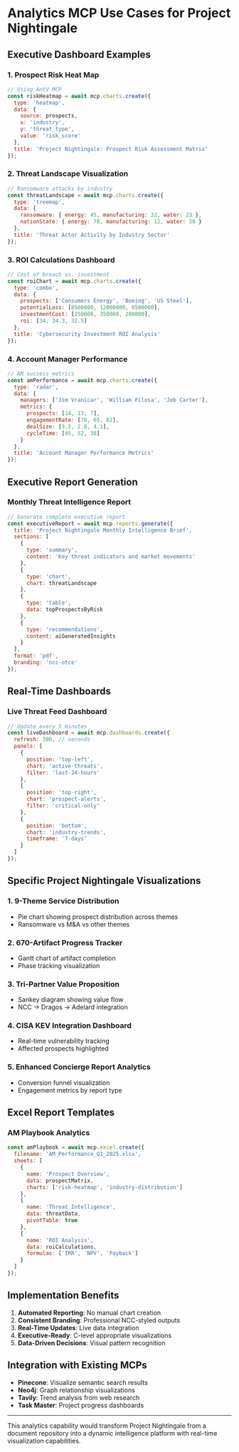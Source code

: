# Analytics MCP Use Cases for Project Nightingale

## Executive Dashboard Examples

### 1. Prospect Risk Heat Map
```javascript
// Using AntV MCP
const riskHeatmap = await mcp.charts.create({
  type: 'heatmap',
  data: {
    source: prospects,
    x: 'industry',
    y: 'threat_type',
    value: 'risk_score'
  },
  title: 'Project Nightingale: Prospect Risk Assessment Matrix'
});
```

### 2. Threat Landscape Visualization
```javascript
// Ransomware attacks by industry
const threatLandscape = await mcp.charts.create({
  type: 'treemap',
  data: {
    ransomware: { energy: 45, manufacturing: 32, water: 23 },
    nationState: { energy: 78, manufacturing: 12, water: 10 }
  },
  title: 'Threat Actor Activity by Industry Sector'
});
```

### 3. ROI Calculations Dashboard
```javascript
// Cost of breach vs. investment
const roiChart = await mcp.charts.create({
  type: 'combo',
  data: {
    prospects: ['Consumers Energy', 'Boeing', 'US Steel'],
    potentialLoss: [8500000, 12000000, 6500000],
    investmentCost: [250000, 350000, 200000],
    roi: [34, 34.3, 32.5]
  },
  title: 'Cybersecurity Investment ROI Analysis'
});
```

### 4. Account Manager Performance
```javascript
// AM success metrics
const amPerformance = await mcp.charts.create({
  type: 'radar',
  data: {
    managers: ['Jim Vranicar', 'William Filosa', 'Jeb Carter'],
    metrics: {
      prospects: [14, 13, 7],
      engagementRate: [78, 65, 82],
      dealSize: [3.2, 2.8, 4.1],
      cycleTime: [45, 52, 38]
    }
  },
  title: 'Account Manager Performance Metrics'
});
```

## Executive Report Generation

### Monthly Threat Intelligence Report
```javascript
// Generate complete executive report
const executiveReport = await mcp.reports.generate({
  title: 'Project Nightingale Monthly Intelligence Brief',
  sections: [
    {
      type: 'summary',
      content: 'Key threat indicators and market movements'
    },
    {
      type: 'chart',
      chart: threatLandscape
    },
    {
      type: 'table',
      data: topProspectsByRisk
    },
    {
      type: 'recommendations',
      content: aiGeneratedInsights
    }
  ],
  format: 'pdf',
  branding: 'ncc-otce'
});
```

## Real-Time Dashboards

### Live Threat Feed Dashboard
```javascript
// Update every 5 minutes
const liveDashboard = await mcp.dashboards.create({
  refresh: 300, // seconds
  panels: [
    {
      position: 'top-left',
      chart: 'active-threats',
      filter: 'last-24-hours'
    },
    {
      position: 'top-right',
      chart: 'prospect-alerts',
      filter: 'critical-only'
    },
    {
      position: 'bottom',
      chart: 'industry-trends',
      timeframe: '7-days'
    }
  ]
});
```

## Specific Project Nightingale Visualizations

### 1. 9-Theme Service Distribution
- Pie chart showing prospect distribution across themes
- Ransomware vs M&A vs other themes

### 2. 670-Artifact Progress Tracker
- Gantt chart of artifact completion
- Phase tracking visualization

### 3. Tri-Partner Value Proposition
- Sankey diagram showing value flow
- NCC → Dragos → Adelard integration

### 4. CISA KEV Integration Dashboard
- Real-time vulnerability tracking
- Affected prospects highlighted

### 5. Enhanced Concierge Report Analytics
- Conversion funnel visualization
- Engagement metrics by report type

## Excel Report Templates

### AM Playbook Analytics
```javascript
const amPlaybook = await mcp.excel.create({
  filename: 'AM_Performance_Q1_2025.xlsx',
  sheets: [
    {
      name: 'Prospect Overview',
      data: prospectMatrix,
      charts: ['risk-heatmap', 'industry-distribution']
    },
    {
      name: 'Threat Intelligence',
      data: threatData,
      pivotTable: true
    },
    {
      name: 'ROI Analysis',
      data: roiCalculations,
      formulas: ['IRR', 'NPV', 'Payback']
    }
  ]
});
```

## Implementation Benefits

1. **Automated Reporting**: No manual chart creation
2. **Consistent Branding**: Professional NCC-styled outputs
3. **Real-Time Updates**: Live data integration
4. **Executive-Ready**: C-level appropriate visualizations
5. **Data-Driven Decisions**: Visual pattern recognition

## Integration with Existing MCPs

- **Pinecone**: Visualize semantic search results
- **Neo4j**: Graph relationship visualizations
- **Tavily**: Trend analysis from web research
- **Task Master**: Project progress dashboards

---

This analytics capability would transform Project Nightingale from a document repository into a dynamic intelligence platform with real-time visualization capabilities.